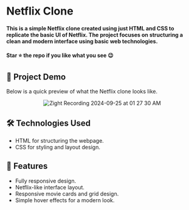 <div><h1>Netflix Clone</h1></div>
<h4>This is a simple Netflix clone created using just HTML and CSS to replicate the basic UI of Netflix. The project focuses on structuring a clean and modern interface using basic web technologies.</h4>
 <h4>Star ⭐ the repo if you like what you see 😉 </h4>
 <div>
 <h2>📸 Project Demo</h2>
 <p>Below is a quick preview of what the Netflix clone looks like.</p>
<div align='center'>
 
![Zight Recording 2024-09-25 at 01 27 30 AM](https://github.com/user-attachments/assets/77da29f5-7104-4f9a-92c1-d34fb20a96db)

</div>
<h2>🛠️ Technologies Used</h2>
 <ul>
   <li>HTML for structuring the webpage.</li>
   <li>CSS for styling and layout design.</li>
 </ul>  
 
 <h2>🎨 Features</h2>
 <ul>
   <li>Fully responsive design.</li>
   <li>Netflix-like interface layout.</li>
   <li>Responsive movie cards and grid design.</li>
   <li>Simple hover effects for a modern look.</li>
 </ul> 

  






